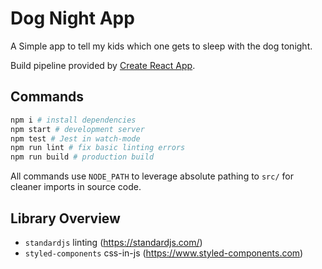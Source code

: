 # Dog Night App

A Simple app to tell my kids which one gets to sleep with the dog tonight.

Build pipeline provided by [Create React App](https://github.com/facebookincubator/create-react-app).

## Commands

```bash
npm i # install dependencies
npm start # development server
npm test # Jest in watch-mode
npm run lint # fix basic linting errors
npm run build # production build
```

All commands use `NODE_PATH` to leverage absolute pathing to `src/` for cleaner imports in source code.

## Library Overview

* `standardjs` linting (https://standardjs.com/)
* `styled-components` css-in-js (https://www.styled-components.com)